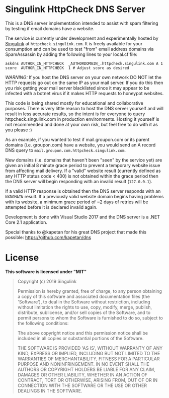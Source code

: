 # Singulink HttpCheck DNS Server

This is a DNS server implementation intended to assist with spam filtering by testing if email domains have a website.

The service is currently under development and experimentally hosted by [Singulink](http://www.singulink.com) at `httpcheck.singulink.com`. It is freely available for your consumption and can be used to test "from" email address domains via SpamAssassin by adding the following lines to your local.cf file:

```
askdns AUTHOR_IN_HTTPCHECK  _AUTHORDOMAIN_.httpcheck.singulink.com A 1
score  AUTHOR_IN_HTTPCHECK  1 # Adjust score as desired
```

*WARNING:* If you host the DNS server on your own network DO NOT let the HTTP requests go out on the same IP as your mail server. If you do this then you risk getting your mail server blacklisted since it may appear to be infected with a botnet virus if it makes HTTP requests to honeypot websites.

This code is being shared mostly for educational and collaborative purposes. There is very little reason to host the DNS server yourself and will result in less accurate results, so the intent is for everyone to query httpcheck.singulink.com in production environments. Hosting it yourself is not recommended and done at your own risk, but feel free to do with it as you please :)

As an example, if you wanted to test if mail.groupon.com or its parent domains (i.e. groupon.com) have a website, you would send an A record DNS query to `mail.groupon.com.httpcheck.singulink.com`.

New domains (i.e. domains that haven't been "seen" by the service yet) are given an initial 8 minute grace period to prevent a temporary website issue from affecting mail delivery. If a "valid" website result (currently defined as any HTTP status code < 400) is not obtained within the grace period then the DNS server will begin responding with an invalid result (`127.0.0.1`).

If a valid HTTP response is obtained then the DNS server responds with an `NXDOMAIN` result. If a previously valid website domain begins having problems with its website, a minimum grace period of ~2 days of retries will be attempted before it is declared invalid again.

Development is done with Visual Studio 2017 and the DNS server is a .NET Core 2.1 application.

Special thanks to @kapetan for his great DNS project that made this possible: https://github.com/kapetan/dns

# License

**This software is licensed under "MIT"**

> Copyright (c) 2019 Singulink
>
> Permission is hereby granted, free of charge, to any person obtaining a copy of this software and associated documentation files (the 'Software'), to deal in the Software without restriction, including without limitation the rights to use, copy, modify, merge, publish, distribute, sublicense, and/or sell copies of the Software, and to permit persons to whom the Software is furnished to do so, subject to the following conditions:
>
> The above copyright notice and this permission notice shall be included in all copies or substantial portions of the Software.
>
> THE SOFTWARE IS PROVIDED 'AS IS', WITHOUT WARRANTY OF ANY KIND, EXPRESS OR IMPLIED, INCLUDING BUT NOT LIMITED TO THE WARRANTIES OF MERCHANTABILITY, FITNESS FOR A PARTICULAR PURPOSE AND NONINFRINGEMENT. IN NO EVENT SHALL THE AUTHORS OR COPYRIGHT HOLDERS BE LIABLE FOR ANY CLAIM, DAMAGES OR OTHER LIABILITY, WHETHER IN AN ACTION OF CONTRACT, TORT OR OTHERWISE, ARISING FROM, OUT OF OR IN CONNECTION WITH THE SOFTWARE OR THE USE OR OTHER DEALINGS IN THE SOFTWARE.
